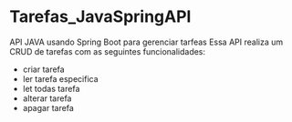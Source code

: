 # Tarefas_JavaSpringAPI
API JAVA usando Spring Boot para gerenciar tarfeas 
Essa API realiza um CRUD de tarefas com as seguintes funcionalidades:
- criar tarefa
- ler tarefa especifica
- let todas tarefa
- alterar tarefa
- apagar tarefa
